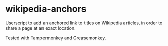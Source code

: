 # wikipedia-anchors

Userscript to add an anchored link to titles on Wikipedia articles, in order to share a page at an exact location.

Tested with Tampermonkey and Greasemonkey.
